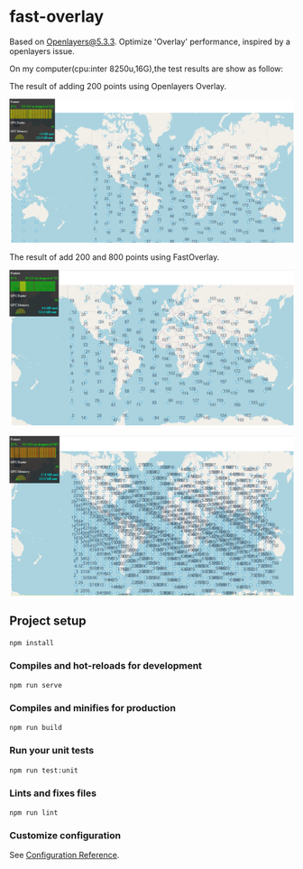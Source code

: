 # fast-overlay

Based on Openlayers@5.3.3. Optimize 'Overlay' performance, inspired by a openlayers issue.

On my computer(cpu:inter 8250u,16G),the test results are show as follow:

The result of adding 200 points using Openlayers Overlay.

![](.README_images/28e4f838.png)

The result of add 200 and 800 points using FastOverlay.

![](.README_images/8508c702.png)

![](.README_images/b77cffc0.png)

## Project setup
```
npm install
```

### Compiles and hot-reloads for development
```
npm run serve
```

### Compiles and minifies for production
```
npm run build
```

### Run your unit tests
```
npm run test:unit
```

### Lints and fixes files
```
npm run lint
```

### Customize configuration
See [Configuration Reference](https://cli.vuejs.org/config/).
